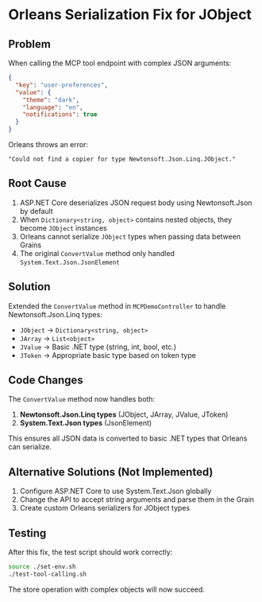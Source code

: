 # Orleans Serialization Fix for JObject

## Problem
When calling the MCP tool endpoint with complex JSON arguments:
```json
{
  "key": "user-preferences",
  "value": {
    "theme": "dark",
    "language": "en",
    "notifications": true
  }
}
```

Orleans throws an error:
```
"Could not find a copier for type Newtonsoft.Json.Linq.JObject."
```

## Root Cause
1. ASP.NET Core deserializes JSON request body using Newtonsoft.Json by default
2. When `Dictionary<string, object>` contains nested objects, they become `JObject` instances
3. Orleans cannot serialize `JObject` types when passing data between Grains
4. The original `ConvertValue` method only handled `System.Text.Json.JsonElement`

## Solution
Extended the `ConvertValue` method in `MCPDemoController` to handle Newtonsoft.Json.Linq types:

- `JObject` → `Dictionary<string, object>`
- `JArray` → `List<object>`
- `JValue` → Basic .NET type (string, int, bool, etc.)
- `JToken` → Appropriate basic type based on token type

## Code Changes
The `ConvertValue` method now handles both:
1. **Newtonsoft.Json.Linq types** (JObject, JArray, JValue, JToken)
2. **System.Text.Json types** (JsonElement)

This ensures all JSON data is converted to basic .NET types that Orleans can serialize.

## Alternative Solutions (Not Implemented)
1. Configure ASP.NET Core to use System.Text.Json globally
2. Change the API to accept string arguments and parse them in the Grain
3. Create custom Orleans serializers for JObject types

## Testing
After this fix, the test script should work correctly:
```bash
source ./set-env.sh
./test-tool-calling.sh
```

The store operation with complex objects will now succeed. 